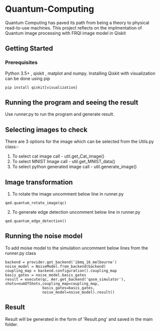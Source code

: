 
# Quantum-Computing
Quantum Computing has paved its path from being a theory to physical read-to-use machines. This project reflects on the implmentation of Quantum image processing with FRQI image model in Qiskit

## Getting Started



### Prerequisites

Python 3.5+ , qiskit , matplot and numpy. 
Installing Qiskit with visualization can be done using pip 
```
pip install qiskit[visualization]
```

## Running the program and seeing the result

Use runner.py to run the program and generate result.

## Selecting images to check 
There are 3 options for the image which can be selected from the Utils.py class:- 
  1. To select cat image call - util.get_Cat_image()
  2. To select MNIST Image call - util.get_MNIST_data()
  3. To select python generated image call - util.generate_image()
  
## Image transformation 
1. To rotate the image uncomment below line in runner.py
``` 
qed.quantum_rotate_image(qc)
```
2. To generate edge detection uncomment below line in runner.py
```
qed.quantum_edge_detection()
```

## Running the noise model 

To add moise model to the simulation uncomment below lines from the runner.py class
```
backend = provider.get_backend('ibmq_16_melbourne')
noise_model = NoiseModel.from_backend(backend)
coupling_map = backend.configuration().coupling_map
basis_gates = noise_model.basis_gates
result = execute(qc, Aer.get_backend('qasm_simulator'), shots=numOfShots,coupling_map=coupling_map,
                 basis_gates=basis_gates,
                 noise_model=noise_model).result()

```

## Result
Result will be generated in the form of 'Result.png' and saved in the main folder. 


